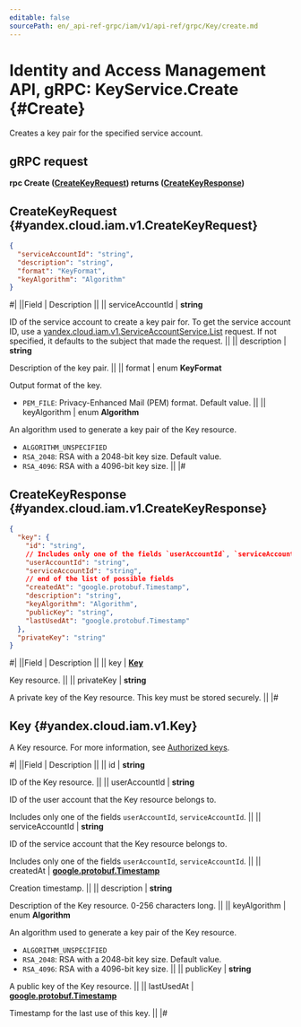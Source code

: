 ```yaml
---
editable: false
sourcePath: en/_api-ref-grpc/iam/v1/api-ref/grpc/Key/create.md
---
```


# Identity and Access Management API, gRPC: KeyService.Create {#Create}

Creates a key pair for the specified service account.

## gRPC request

**rpc Create ([CreateKeyRequest](#yandex.cloud.iam.v1.CreateKeyRequest)) returns ([CreateKeyResponse](#yandex.cloud.iam.v1.CreateKeyResponse))**

## CreateKeyRequest {#yandex.cloud.iam.v1.CreateKeyRequest}

```json
{
  "serviceAccountId": "string",
  "description": "string",
  "format": "KeyFormat",
  "keyAlgorithm": "Algorithm"
}
```

#|
||Field | Description ||
|| serviceAccountId | **string**

ID of the service account to create a key pair for.
To get the service account ID, use a [yandex.cloud.iam.v1.ServiceAccountService.List](/docs/iam/api-ref/grpc/ServiceAccount/list#List) request.
If not specified, it defaults to the subject that made the request. ||
|| description | **string**

Description of the key pair. ||
|| format | enum **KeyFormat**

Output format of the key.

- `PEM_FILE`: Privacy-Enhanced Mail (PEM) format. Default value. ||
|| keyAlgorithm | enum **Algorithm**

An algorithm used to generate a key pair of the Key resource.

- `ALGORITHM_UNSPECIFIED`
- `RSA_2048`: RSA with a 2048-bit key size. Default value.
- `RSA_4096`: RSA with a 4096-bit key size. ||
|#

## CreateKeyResponse {#yandex.cloud.iam.v1.CreateKeyResponse}

```json
{
  "key": {
    "id": "string",
    // Includes only one of the fields `userAccountId`, `serviceAccountId`
    "userAccountId": "string",
    "serviceAccountId": "string",
    // end of the list of possible fields
    "createdAt": "google.protobuf.Timestamp",
    "description": "string",
    "keyAlgorithm": "Algorithm",
    "publicKey": "string",
    "lastUsedAt": "google.protobuf.Timestamp"
  },
  "privateKey": "string"
}
```

#|
||Field | Description ||
|| key | **[Key](#yandex.cloud.iam.v1.Key)**

Key resource. ||
|| privateKey | **string**

A private key of the Key resource.
This key must be stored securely. ||
|#

## Key {#yandex.cloud.iam.v1.Key}

A Key resource. For more information, see [Authorized keys](/docs/iam/concepts/authorization/key).

#|
||Field | Description ||
|| id | **string**

ID of the Key resource. ||
|| userAccountId | **string**

ID of the user account that the Key resource belongs to.

Includes only one of the fields `userAccountId`, `serviceAccountId`. ||
|| serviceAccountId | **string**

ID of the service account that the Key resource belongs to.

Includes only one of the fields `userAccountId`, `serviceAccountId`. ||
|| createdAt | **[google.protobuf.Timestamp](https://developers.google.com/protocol-buffers/docs/reference/google.protobuf#timestamp)**

Creation timestamp. ||
|| description | **string**

Description of the Key resource. 0-256 characters long. ||
|| keyAlgorithm | enum **Algorithm**

An algorithm used to generate a key pair of the Key resource.

- `ALGORITHM_UNSPECIFIED`
- `RSA_2048`: RSA with a 2048-bit key size. Default value.
- `RSA_4096`: RSA with a 4096-bit key size. ||
|| publicKey | **string**

A public key of the Key resource. ||
|| lastUsedAt | **[google.protobuf.Timestamp](https://developers.google.com/protocol-buffers/docs/reference/google.protobuf#timestamp)**

Timestamp for the last use of this key. ||
|#
